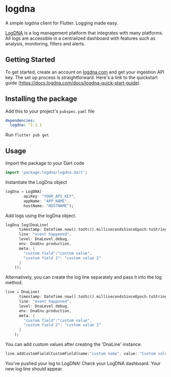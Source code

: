 # logdna

A simple logdna client for Flutter. Logging made easy.

[LogDNA](https://logdna.com) is a log management platform that integrates with many platforms. All logs are accessible in a centralized dashboard with features such as analysis, monitoring, filters and alerts.

## Getting Started

To get started, create an account on [logdna.com](https://logdna.com) and get your ingestion API key. The set up process is straightforward. Here's a link to the quickstart guide (https://docs.logdna.com/docs/logdna-quick-start-guide).

## Installing the package

Add this to your project's `pubspec.yaml` file

```yaml
dependencies:
  logdna: ^1.1.1
```

Run `flutter pub get`


## Usage

Import the package to your Dart code

```dart
import 'package:logdna/logdna.dart';
```


Instantiate the LogDna object

```dart
logDna = LogDNA(
        apiKey: "YOUR_API_KEY",
        appName: "APP_NAME",
        hostName: "HOSTNAME");
```
        
        
Add logs using the logDna object.

```dart
logDna.log(DnaLine(
      timestamp: DateTime.now().toUtc().millisecondsSinceEpoch.toString(),
      line: "event happened",
      level: DnaLevel.debug,
      env: DnaEnv.production,
      meta: {
        "custom field":"custom value",
        "custom field 2": "custom value 2"
      }
    ));
 ```


Alternatively, you can create the log line separately and pass it into the log method.

```dart
line = DnaLine(
      timestamp: DateTime.now().toUtc().millisecondsSinceEpoch.toString(),
      line: "event happened",
      level: DnaLevel.debug,
      env: DnaEnv.production,
      meta: {
        "custom field":"custom value",
        "custom field 2": "custom value 2"
      }
    );
```
    
 You can add custom values after creating the 'DnaLine' instance.
 
 ```dart
 line.addCustomField(CustomField(name:"custom name", value: "Custom value"));
 ```


You've pushed your log to LogDNA! Check your LogDNA dashboard. Your new log line should appear.
